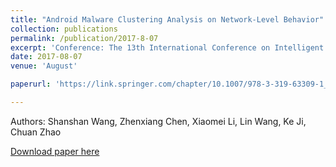 ```yaml
---
title: "Android Malware Clustering Analysis on Network-Level Behavior"
collection: publications
permalink: /publication/2017-8-07
excerpt: 'Conference: The 13th International Conference on Intelligent Computing Theories and Application'
date: 2017-08-07
venue: 'August'

paperurl: 'https://link.springer.com/chapter/10.1007/978-3-319-63309-1_71'

---
```

Authors: Shanshan Wang, Zhenxiang Chen, Xiaomei Li, Lin Wang, Ke Ji, Chuan Zhao

[Download paper here](https://link.springer.com/chapter/10.1007/978-3-319-63309-1_71)
